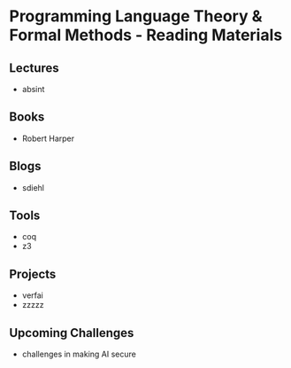 # Programming Language Theory & Formal Methods - Reading Materials 

## Lectures
- absint

## Books
- Robert Harper

## Blogs
- sdiehl

## Tools
- coq
- z3

## Projects
- verfai
- zzzzz

## Upcoming Challenges 
- challenges in making AI secure

